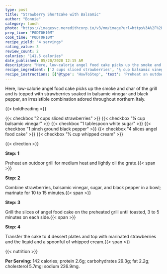 ```yaml
---
type: post
title: "Strawberry Shortcake with Balsamic"
author: "Bonnie"
category: lunch
photo: "https://imagesvc.meredithcorp.io/v3/mm/image?url=https%3A%2F%2Fimages.media-allrecipes.com%2Fuserphotos%2F836959.jpg"
prep_time: "P0DT0H10M"
cook_time: "P0DT0H10M"
recipe_yield: "4 servings"
rating_value: 3
review_count: 2
calories: "141.5 calories"
date_published: 05/20/2020 12:15 AM
description: "Here, low-calorie angel food cake picks up the smoke and char of the grill and is topped with strawberries soaked in balsamic vinegar and black pepper, an irresistible combination adored throughout northern Italy."
recipe_ingredient: ['2 cups sliced strawberries', '¼ cup balsamic vinegar', '1 tablespoon white sugar', '1 pinch ground black pepper', '4 slices angel food cake', '½ cup whipped cream']
recipe_instructions: [{'@type': 'HowToStep', 'text': 'Preheat an outdoor grill for medium heat and lightly oil the grate.\n'}, {'@type': 'HowToStep', 'text': 'Combine strawberries, balsamic vinegar, sugar, and black pepper in a bowl; marinate for 10 to 15 minutes.\n'}, {'@type': 'HowToStep', 'text': 'Grill the slices of angel food cake on the preheated grill until toasted, 3 to 5 minutes on each side.\n'}, {'@type': 'HowToStep', 'text': 'Transfer the cake to 4 dessert plates and top with marinated strawberries and the liquid and a spoonful of whipped cream.\n'}]
---
```


Here, low-calorie angel food cake picks up the smoke and char of the grill and is topped with strawberries soaked in balsamic vinegar and black pepper, an irresistible combination adored throughout northern Italy. 

{{< boldheading >}}

{{< checkbox "2 cups sliced strawberries" >}}
{{< checkbox "¼ cup balsamic vinegar" >}}
{{< checkbox "1 tablespoon white sugar" >}}
{{< checkbox "1 pinch ground black pepper" >}}
{{< checkbox "4  slices angel food cake" >}}
{{< checkbox "½ cup whipped cream" >}}


{{< direction >}}

**Step: 1**

Preheat an outdoor grill for medium heat and lightly oil the grate.{{< span >}}

**Step: 2**

Combine strawberries, balsamic vinegar, sugar, and black pepper in a bowl; marinate for 10 to 15 minutes.{{< span >}}

**Step: 3**

Grill the slices of angel food cake on the preheated grill until toasted, 3 to 5 minutes on each side.{{< span >}}

**Step: 4**

Transfer the cake to 4 dessert plates and top with marinated strawberries and the liquid and a spoonful of whipped cream.{{< span >}}

{{< nutrition >}}

**Per Serving:** 142 calories; protein 2.6g; carbohydrates 29.3g; fat 2.2g; cholesterol 5.7mg; sodium 226.9mg.